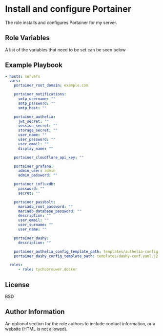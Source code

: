 Install and configure Portainer
=========

The role installs and configures Portainer for my server.

Role Variables
--------------

A list of the variables that need to be set can be seen below

Example Playbook
----------------

```yaml
- hosts: servers
  vars:
    portainer_root_domain: example.com

    portainer_notifications:
      smtp_username: ""
      smtp_password: ""
      smtp_host: ""

    portainer_authelia:
      jwt_secret: ""
      session_secret: ""
      storage_secret: ""
      user_name: ""
      user_password: ""
      user_email: ""
      display_name: ""

    portainer_cloudflare_api_key: ""

    portainer_grafana:
      admin_user: admin
      admin_password: ""

    portainer_influxdb:
      password: ""
      secret: ""

    portainer_passbolt:
      mariadb_root_password: ""
      mariadb_database_password: ""
      description: ""
      user_email: ""
      user_surname: ""
      user_name: ""

    portainer_dashy:
      description: ""

    portainer_authelia_config_template_path: templates/authelia-config.yaml.j2
    portainer_dashy_config_template_path: templates/dashy-conf.yaml.j2

  roles:
      - role: tychobrouwer.docker
```

License
-------

BSD

Author Information
------------------

An optional section for the role authors to include contact information, or a website (HTML is not allowed).
